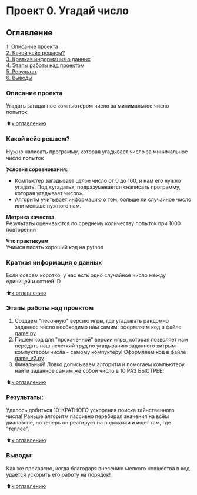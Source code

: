 # Проект 0. Угадай число

## Оглавление  
[1. Описание проекта](.README.md#Описание-проекта)  
[2. Какой кейс решаем?](.README.md#Какой-кейс-решаем)  
[3. Краткая информация о данных](.README.md#Краткая-информация-о-данных)  
[4. Этапы работы над проектом](.README.md#Этапы-работы-над-проектом)  
[5. Результат](.README.md#Результат)    
[6. Выводы](.README.md#Выводы) 

### Описание проекта    
Угадать загаданное компьютером число за минимальное число попыток.

:arrow_up:[к оглавлению]([_](https://github.com/khav-i/sf_data_science/blob/main/project_0/README.md#%D0%BE%D0%B3%D0%BB%D0%B0%D0%B2%D0%BB%D0%B5%D0%BD%D0%B8%D0%B5))


### Какой кейс решаем?    
Нужно написать программу, которая угадывает число за минимальное число попыток

**Условия соревнования:**  
- Компьютер загадывает целое число от 0 до 100, и нам его нужно угадать. Под «угадать», подразумевается «написать программу, которая угадывает число».
- Алгоритм учитывает информацию о том, больше ли случайное число или меньше нужного нам.

**Метрика качества**     
Результаты оцениваются по среднему количеству попыток при 1000 повторений

**Что практикуем**     
Учимся писать хороший код на python


### Краткая информация о данных
Если совсем коротко, у нас есть одно случайное число между единицей и сотней :D
  
:arrow_up:[к оглавлению](.README.md#Оглавление)


### Этапы работы над проектом  
1. Создаем "песочную" версию игры, где угадывать рандомно заданное число необходимо нам самим: оформляем код в файле [game.py](https://github.com/khav-i/sf_data_science/blob/main/project_0/game.py) 
2. Пишем код для "прокаченной" версии игры, которая позволяет нам передать наш нелегкий труд по угадыванию заданного хитрым компуктером числа - самому компуктеру! Оформляем код в файле [game_v2.py](https://github.com/khav-i/sf_data_science/blob/main/project_0/game_v2.py)
3. Финальный! Ловко дописываем алгоритм и помогаем компьютеру найти заданное самим же собой число в 10 РАЗ БЫСТРЕЕ!

:arrow_up:[к оглавлению](.README.md#Оглавление)


### Результаты:  
Удалось добиться 10-КРАТНОГО ускорения поиска тайнственного числа! Раньше алгоритм пассивно перебирал значения на всём диапазоне, но теперь он реагирует на подсказки и ищет там, где "теплее".

:arrow_up:[к оглавлению](.README.md#Оглавление)


### Выводы:  
Как же прекрасно, когда благодаря внесению мелкого новшества в код удаётся ускорить его работу на порядок!

:arrow_up:[к оглавлению](.README.md#Оглавление)


